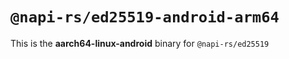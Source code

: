 # `@napi-rs/ed25519-android-arm64`

This is the **aarch64-linux-android** binary for `@napi-rs/ed25519`

